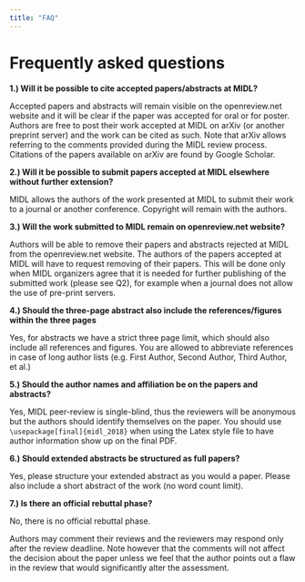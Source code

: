 ```yaml
---
title: "FAQ"
---
```


# Frequently asked questions

**1.) Will it be possible to cite accepted papers/abstracts at MIDL?**

Accepted papers and abstracts will remain visible on the openreview.net website and it will be clear if the paper was accepted for oral or for poster.  Authors are free to post their work accepted at MIDL on arXiv (or another preprint server) and the work can be cited as such.  Note that arXiv  allows referring to the comments provided during the MIDL review process. Citations of the papers available on arXiv are found by Google Scholar.

**2.) Will it be possible to submit papers accepted at MIDL elsewhere without further extension?**

MIDL allows the authors of the work presented at MIDL to submit their work to a journal or another conference. Copyright will remain with the authors.

**3.) Will the work submitted to MIDL remain on openreview.net website?**

Authors will be able to remove their papers and abstracts rejected at MIDL from the openreview.net website. The authors of the papers accepted at MIDL will have to request removing of their papers. This will be done only when MIDL organizers agree that it is needed for further publishing of the submitted work (please see Q2), for example when a journal does not allow the use of pre-print servers.

**4.) Should the three-page abstract also include the references/figures within the three pages**

Yes, for abstracts we have a strict three page limit, which should also include all references and figures. You are allowed to abbreviate references in case of long author lists (e.g. First Author, Second Author, Third Author, et al.)

**5.) Should the author names and affiliation be on the papers and abstracts?**

Yes, MIDL peer-review is single-blind, thus the reviewers will be anonymous but the authors should identify themselves on the paper. You should use `\usepackage[final]{midl_2018}` when using the Latex style file to have author information show up on the final PDF.

**6.) Should extended abstracts be structured as full papers?**

Yes, please structure your extended abstract as you would a paper. Please also include a short abstract of the work (no word count limit).

**7.) Is there an official rebuttal phase?**

No, there is no official rebuttal phase.

Authors may comment their reviews and the reviewers may respond only after the review deadline. Note however that the comments will not affect the decision about the paper unless we feel that the author points out a flaw in the review that would significantly alter the assessment.